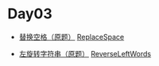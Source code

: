 # Day03

- [替换空格（原题）](https://leetcode.cn/problems/ti-huan-kong-ge-lcof/) [ReplaceSpace](./ReplaceSpace.java)

- [左旋转字符串（原题）](https://leetcode.cn/problems/zuo-xuan-zhuan-zi-fu-chuan-lcof/) [ReverseLeftWords](./ReverseLeftWords.java)